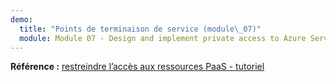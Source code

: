 ```yaml
---
demo:
  title: "Points de terminaison de service (module\_07)"
  module: Module 07 - Design and implement private access to Azure Services
---
```


**Référence :** [restreindre l’accès aux ressources PaaS - tutoriel](https://learn.microsoft.com/azure/virtual-network/tutorial-restrict-network-access-to-resources?tabs=portal)

